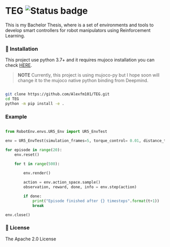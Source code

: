 # TEG ![Status badge](https://img.shields.io/badge/status-in%20progress-important)

This is my Bachelor Thesis, where is a set of environments and tools to develop
smart controllers for robot manipulators using Reinforcement Learning.

### 🚀 Installation

This project use python 3.7+ and it requires mujoco installation you can check
[HERE](https://github.com/deepmind/mujoco).

>**NOTE**
>Currently, this project is using mujoco-py but I hope soon will change it to the mujoco
>native python binding from Deepmind. 

```bash

git clone https://github.com/Alexfm101/TEG.git 
cd TEG
python -m pip install -e .

```

### Example

```python

from RobotEnv.envs.UR5_Env import UR5_EnvTest

env = UR5_EnvTest(simulation_frames=5, torque_control= 0.01, distance_threshold=0.05, gui=True)

for episode in range(20):
    env.reset()

    for t in range(500):
        
        env.render()

        action = env.action_space.sample()
        observation, reward, done, info = env.step(action)

        if done:
            print("Episode finished after {} timesteps".format(t+1))
            break

env.close()


```


### 🧾 License

The Apache 2.0 License
 
    
